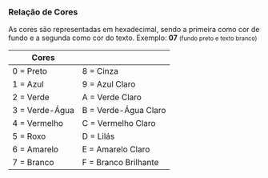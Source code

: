 ### Relação de Cores
As cores são representadas em hexadecimal, sendo a primeira como cor de fundo e a segunda como cor do texto. 
Exemplo: <b>07</b> <small>(fundo preto e texto branco)</small> 

| Cores                       |                             |
|-----------------------------|-----------------------------|
| 0 = Preto                   | 8 = Cinza                   |
| 1 = Azul                    | 9 = Azul Claro              |
| 2 = Verde                   | A = Verde Claro             |
| 3 = Verde-Água              | B = Verde-Água Claro        |
| 4 = Vermelho                | C = Vermelho Claro          |
| 5 = Roxo                    | D = Lilás                   |
| 6 = Amarelo                 | E = Amarelo Claro           |
| 7 = Branco                  | F = Branco Brilhante        |